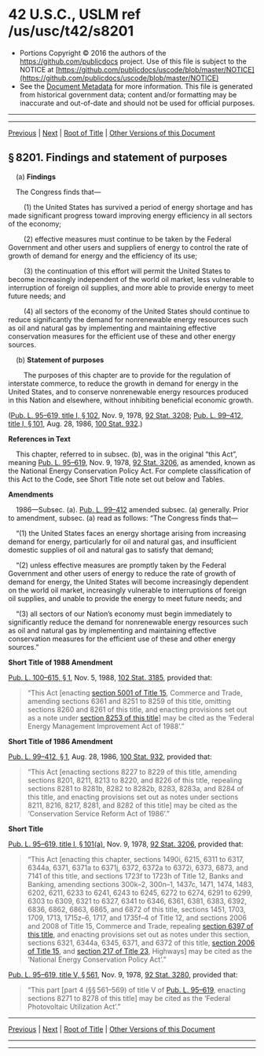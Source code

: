 ---
---

# 42 U.S.C., USLM ref /us/usc/t42/s8201

* Portions Copyright © 2016 the authors of the https://github.com/publicdocs project.
  Use of this file is subject to the NOTICE at [https://github.com/publicdocs/uscode/blob/master/NOTICE](https://github.com/publicdocs/uscode/blob/master/NOTICE)
* See the [Document Metadata](././../../../../..//README.md) for more information.
  This file is generated from historical government data; content and/or formatting may be inaccurate and out-of-date and should not be used for official purposes.

----------
----------

[Previous](./../../../../..//us/usc/t42/ch91/schI/m__us_usc_t42_ch91_schI.md) | [Next](./../../../../..//us/usc/t42/ch91/schII/m__us_usc_t42_ch91_schII.md) | [Root of Title](./../../../../../) | [Other Versions of this Document](https://publicdocs.github.io/go/links?ns=uslm&ref=%2Fus%2Fusc%2Ft42%2Fs8201)

## § 8201. Findings and statement of purposes

    (a) __Findings__ 

    The Congress finds that—

        (1) the United States has survived a period of energy shortage and has made significant progress toward improving energy efficiency in all sectors of the economy;

        (2) effective measures must continue to be taken by the Federal Government and other users and suppliers of energy to control the rate of growth of demand for energy and the efficiency of its use;

        (3) the continuation of this effort will permit the United States to become increasingly independent of the world oil market, less vulnerable to interruption of foreign oil supplies, and more able to provide energy to meet future needs; and

        (4) all sectors of the economy of the United States should continue to reduce significantly the demand for nonrenewable energy resources such as oil and natural gas by implementing and maintaining effective conservation measures for the efficient use of these and other energy sources.

    (b) __Statement of purposes__ 

        The purposes of this chapter are to provide for the regulation of interstate commerce, to reduce the growth in demand for energy in the United States, and to conserve nonrenewable energy resources produced in this Nation and elsewhere, without inhibiting beneficial economic growth.

([Pub. L. 95–619, title I, § 102][/us/pl/95/619/s102], Nov. 9, 1978, [92 Stat. 3208][/us/stat/92/3208]; [Pub. L. 99–412, title I, § 101][/us/pl/99/412/s101], Aug. 28, 1986, [100 Stat. 932][/us/stat/100/932].)

 __References in Text__ 

    This chapter, referred to in subsec. (b), was in the original “this Act”, meaning [Pub. L. 95–619][/us/pl/95/619], Nov. 9, 1978, [92 Stat. 3206][/us/stat/92/3206], as amended, known as the National Energy Conservation Policy Act. For complete classification of this Act to the Code, see Short Title note set out below and Tables.

 __Amendments__ 

    1986—Subsec. (a). [Pub. L. 99–412][/us/pl/99/412] amended subsec. (a) generally. Prior to amendment, subsec. (a) read as follows: “The Congress finds that—

    “(1) the United States faces an energy shortage arising from increasing demand for energy, particularly for oil and natural gas, and insufficient domestic supplies of oil and natural gas to satisfy that demand;

    “(2) unless effective measures are promptly taken by the Federal Government and other users of energy to reduce the rate of growth of demand for energy, the United States will become increasingly dependent on the world oil market, increasingly vulnerable to interruptions of foreign oil supplies, and unable to provide the energy to meet future needs; and

    “(3) all sectors of our Nation’s economy must begin immediately to significantly reduce the demand for nonrenewable energy resources such as oil and natural gas by implementing and maintaining effective conservation measures for the efficient use of these and other energy sources.”

 __Short Title of 1988 Amendment__ 

[Pub. L. 100–615, § 1][/us/pl/100/615/s1], Nov. 5, 1988, [102 Stat. 3185][/us/stat/102/3185], provided that: 

> “This Act \[enacting [section 5001 of Title 15][/us/usc/t15/s5001], Commerce and Trade, amending sections 6361 and 8251 to 8259 of this title, omitting sections 8260 and 8261 of this title, and enacting provisions set out as a note under [section 8253 of this title][/us/usc/t42/s8253]\] may be cited as the ‘Federal Energy Management Improvement Act of 1988’.”

 __Short Title of 1986 Amendment__ 

[Pub. L. 99–412, § 1][/us/pl/99/412/s1], Aug. 28, 1986, [100 Stat. 932][/us/stat/100/932], provided that: 

> “This Act \[enacting sections 8227 to 8229 of this title, amending sections 8201, 8211, 8213 to 8220, and 8226 of this title, repealing sections 8281 to 8281b, 8282 to 8282b, 8283, 8283a, and 8284 of this title, and enacting provisions set out as notes under sections 8211, 8216, 8217, 8281, and 8282 of this title\] may be cited as the ‘Conservation Service Reform Act of 1986’.”

 __Short Title__ 

[Pub. L. 95–619, title I, § 101(a)][/us/pl/95/619/s101/a], Nov. 9, 1978, [92 Stat. 3206][/us/stat/92/3206], provided that: 

> “This Act \[enacting this chapter, sections 1490i, 6215, 6311 to 6317, 6344a, 6371, 6371a to 6371j, 6372, 6372a to 6372i, 6373, 6873, and 7141 of this title, and sections 1723f to 1723h of Title 12, Banks and Banking, amending sections 300k–2, 300n–1, 1437c, 1471, 1474, 1483, 6202, 6211, 6233 to 6241, 6243 to 6245, 6272 to 6274, 6291 to 6299, 6303 to 6309, 6321 to 6327, 6341 to 6346, 6361, 6381, 6383, 6392, 6836, 6862, 6863, 6865, and 6872 of this title, sections 1451, 1703, 1709, 1713, 1715z–6, 1717, and 1735f–4 of Title 12, and sections 2006 and 2008 of Title 15, Commerce and Trade, repealing [section 6397 of this title][/us/usc/t42/s6397], and enacting provisions set out as notes under this section, sections 6321, 6344a, 6345, 6371, and 6372 of this title, [section 2006 of Title 15][/us/usc/t15/s2006], and [section 217 of Title 23][/us/usc/t23/s217], Highways\] may be cited as the ‘National Energy Conservation Policy Act’.”

[Pub. L. 95–619, title V, § 561][/us/pl/95/619/s561], Nov. 9, 1978, [92 Stat. 3280][/us/stat/92/3280], provided that: 

> “This part \[part 4 (§§ 561–569) of title V of [Pub. L. 95–619][/us/pl/95/619], enacting sections 8271 to 8278 of this title\] may be cited as the ‘Federal Photovoltaic Utilization Act’.”

----------

[Previous](./../../../../..//us/usc/t42/ch91/schI/m__us_usc_t42_ch91_schI.md) | [Next](./../../../../..//us/usc/t42/ch91/schII/m__us_usc_t42_ch91_schII.md) | [Root of Title](./../../../../../) | [Other Versions of this Document](https://publicdocs.github.io/go/links?ns=uslm&ref=%2Fus%2Fusc%2Ft42%2Fs8201)

----------
----------

[/us/pl/95/619/s102]: https://publicdocs.github.io/go/links?ns=uslm&ref=%2Fus%2Fpl%2F95%2F619%2Fs102
[/us/stat/92/3208]: https://publicdocs.github.io/go/links?ns=uslm&ref=%2Fus%2Fstat%2F92%2F3208
[/us/pl/99/412/s101]: https://publicdocs.github.io/go/links?ns=uslm&ref=%2Fus%2Fpl%2F99%2F412%2Fs101
[/us/stat/100/932]: https://publicdocs.github.io/go/links?ns=uslm&ref=%2Fus%2Fstat%2F100%2F932
[/us/pl/95/619]: https://publicdocs.github.io/go/links?ns=uslm&ref=%2Fus%2Fpl%2F95%2F619
[/us/stat/92/3206]: https://publicdocs.github.io/go/links?ns=uslm&ref=%2Fus%2Fstat%2F92%2F3206
[/us/pl/99/412]: https://publicdocs.github.io/go/links?ns=uslm&ref=%2Fus%2Fpl%2F99%2F412
[/us/pl/100/615/s1]: https://publicdocs.github.io/go/links?ns=uslm&ref=%2Fus%2Fpl%2F100%2F615%2Fs1
[/us/stat/102/3185]: https://publicdocs.github.io/go/links?ns=uslm&ref=%2Fus%2Fstat%2F102%2F3185
[/us/usc/t15/s5001]: https://publicdocs.github.io/go/links?ns=uslm&ref=%2Fus%2Fusc%2Ft15%2Fs5001
[/us/usc/t42/s8253]: https://publicdocs.github.io/go/links?ns=uslm&ref=%2Fus%2Fusc%2Ft42%2Fs8253
[/us/pl/99/412/s1]: https://publicdocs.github.io/go/links?ns=uslm&ref=%2Fus%2Fpl%2F99%2F412%2Fs1
[/us/stat/100/932]: https://publicdocs.github.io/go/links?ns=uslm&ref=%2Fus%2Fstat%2F100%2F932
[/us/pl/95/619/s101/a]: https://publicdocs.github.io/go/links?ns=uslm&ref=%2Fus%2Fpl%2F95%2F619%2Fs101%2Fa
[/us/stat/92/3206]: https://publicdocs.github.io/go/links?ns=uslm&ref=%2Fus%2Fstat%2F92%2F3206
[/us/usc/t42/s6397]: https://publicdocs.github.io/go/links?ns=uslm&ref=%2Fus%2Fusc%2Ft42%2Fs6397
[/us/usc/t15/s2006]: https://publicdocs.github.io/go/links?ns=uslm&ref=%2Fus%2Fusc%2Ft15%2Fs2006
[/us/usc/t23/s217]: https://publicdocs.github.io/go/links?ns=uslm&ref=%2Fus%2Fusc%2Ft23%2Fs217
[/us/pl/95/619/s561]: https://publicdocs.github.io/go/links?ns=uslm&ref=%2Fus%2Fpl%2F95%2F619%2Fs561
[/us/stat/92/3280]: https://publicdocs.github.io/go/links?ns=uslm&ref=%2Fus%2Fstat%2F92%2F3280
[/us/pl/95/619]: https://publicdocs.github.io/go/links?ns=uslm&ref=%2Fus%2Fpl%2F95%2F619


